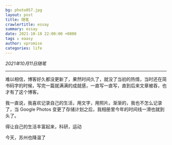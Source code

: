 ```yaml
---
bg: photo057.jpg
layout: post
title: 随笔
crawlertitle: essay
summary: essay
date: 2021-10-10 22:00:00 +0800
tags : eaasy
author: vpromise
categories: life
---
```


*2021年10月11日随笔*

---

难以相信，博客好久都没更新了，果然时间久了，就没了当初的热情，当时还在简书码字的时候，写完一篇就满满的成就感，一直写一直写，直到后来文章被吞，也才有了这个博客。

我一直说，我喜欢记录自己的生活，用文字，用照片。渐渐的，我也不怎么记录了，当 Google Photos 变更了存储计划之后，我相册里今年的时间线一滑也就到头了。 

得让自己的生活丰富起来，科研，运动

今天，苏州也降温了